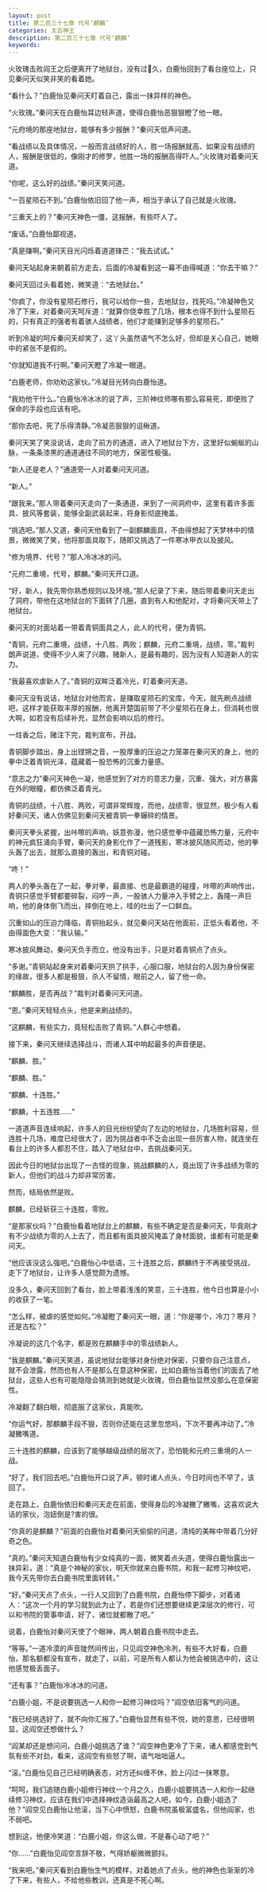 ```yaml
---
layout: post
title: 第二百三十七章 代号‘麒麟’
categories: 太古神王
description: 第二百三十七章 代号‘麒麟’
keywords:
---
```


火玫瑰击败阎王之后便离开了地狱台，没有过久，白鹿怡回到了看台座位上，只见秦问天似笑非笑的看着她。

“看什么？”白鹿怡见秦问天盯着自己，露出一抹异样的神色。

“火玫瑰。”秦问天在白鹿怡耳边轻声道，使得白鹿怡恶狠狠瞪了他一眼。

“元府境的那座地狱台，能够有多少报酬？”秦问天低声问道。

“看战绩以及具体情况，一般而言战绩好的人，胜一场报酬就高、如果没有战绩的人，报酬是很低的，像刚才的修罗，他胜一场的报酬高得吓人。”火玫瑰对着秦问天道。

“你呢，这么好的战绩。”秦问天笑问道。

“一百星陨石不到。”白鹿怡依旧回了他一声，相当于承认了自己就是火玫瑰。

“三重天上的？”秦问天神色一僵，这报酬，有些吓人了。

“废话。”白鹿怡鄙视道。

“真是赚啊。”秦问天目光闪烁着道道锋芒：“我去试试。”

秦问天站起身来朝着前方走去，后面的冷凝看到这一幕不由得喊道：“你去干嘛？”

秦问天回过头看着她，微笑道：“去地狱台。”

“你疯了，你没有星陨石修行，我可以给你一些，去地狱台，找死吗。”冷凝神色又冷了下来，对着秦问天呵斥道：“就算你侥幸胜了几场，根本也得不到什么星陨石的，只有真正的强者有着骇人战绩者，他们才能赚到足够多的星陨石。”

听到冷凝的呵斥秦问天却笑了，这丫头虽然语气不怎么好，但却是关心自己，她眼中的紧张不是假的。

“你就知道我不行啊。”秦问天瞪了冷凝一眼道。

“白鹿老师，你劝劝这家伙。”冷凝目光转向白鹿怡道。

“我劝他干什么。”白鹿怡冷冰冰的说了声，三阶神纹师哪有那么容易死，即便败了保命的手段也应该有吧。

“那你去吧，死了乐得清静。”冷凝恶狠狠的诅楸道。

秦问天笑了笑没说话，走向了前方的通道，进入了地狱台下方，这里好似蜿蜒的山脉，一条条漆黑的通道通往不同的地方，保密性极强。

“新人还是老人？”通道旁一人对着秦问天问道。

“新人。”

“跟我来。”那人带着秦问天走向了一条通道，来到了一间洞府中，这里有着许多面具、披风等套装，能够全副武装起来，将身影彻底掩盖。

“挑选吧。”那人又道，秦问天他看到了一副麒麟面具，不由得想起了天梦林中的情景，微微笑了笑，他将那面具取下，随即又挑选了一件寒冰甲衣以及披风。

“修为境界、代号？”那人冷冰冰的问。

“元府二重境，代号，麒麟。”秦问天开口道。

“好，新人，我先带你熟悉规则以及环境。”那人纪录了下来，随后带着秦问天走出了洞府，带他在这地狱台的下面转了几圈，直到有人和他配对，才将秦问天带上了地狱台。

秦问天的对面站着一带着青铜面具之人，此人的代号，便为青铜。

“青铜，元府二重境，战绩，十八胜、两败；麒麟，元府二重境，战绩，零。”裁判朗声说道，使得不少人来了兴趣，赌新人，是最有趣的，因为没有人知道新人的实力。

“我最喜欢虐新人了。”青铜的双眸泛着冷光，盯着秦问天道。

秦问天没有说话，地狱台对他而言，是赚取星陨石的宝库，今天，就先刷点战绩吧，这样才能获取丰厚的报酬，他离开楚国前带了不少星陨石在身上，但消耗也很大啊，如若没有后续补充，显然会影响以后的修行。

一炷香之后，赌注下完，裁判宣布，开战。

青铜脚步踏出，身上出铿锵之音，一股厚重的压迫之力笼罩在秦问天的身上，他的拳中泛着青铜光泽，蕴藏着一股恐怖的沉重力量感。

“意志之力”秦问天神色一凝，他感觉到了对方的意志力量，沉重、强大，对方暴露在外的眼瞳，都仿佛泛着青光。

青铜的战绩，十八胜、两败，可谓非常辉煌，而他，战绩零，很显然，极少有人看好秦问天，诸人仿佛见到秦问天被青铜一拳辗碎的情景。

秦问天拳头紧握，出咔嚓的声响，妖意弥漫，他只感觉拳中蕴藏恐怖力量，元府中的神元疯狂涌向手臂，秦问天的身影化作了一道残影，寒冰披风随风而动，他的拳头轰了出去，就那么直接的轰出，和青铜对碰。

“咚！”

两人的拳头轰在了一起，拳对拳，最直接、也是最霸道的碰撞，咔嚓的声响传出，青铜只感觉手臂都要碎裂，闷哼一声，一股骇人力量冲入手臂之上，轰隆一声巨响，他的身体倒飞而出，摔倒在地上，哇的吐出了一口鲜血。

沉重如山的压迫力降临，青铜抬起头，就见秦问天站在他面前，正低头看着他，不由得面色大变：“我认输。”

寒冰披风舞动，秦问天负手而立，他没有出手，只是对着青铜点了点头。

“多谢。”青铜站起身来对着秦问天拱了拱手，心服口服，地狱台的人因为身份保密的缘故，很多人都是极狠，杀人不留情，眼前之人，留了他一命。

“麒麟胜，是否再战？”裁判对着秦问天问道。

“恩。”秦问天轻轻点头，他是来刷战绩的。

“这麒麟，有些实力，竟轻松击败了青铜。”人群心中想着。

接下来，秦问天继续选择战斗，而诸人耳中响起最多的声音便是。

“麒麟、胜。”

“麒麟、胜。”

“麒麟、十连胜。”

“麒麟，十五连胜……”

一道道声音连续响起，许多人的目光纷纷望向了左边的地狱台，几场胜利容易，但连胜十几场，难度已经很大了，因为挑战者中不乏会出现一些厉害人物，就连坐在看台上的许多人都忍不住，踏入了地狱台中，去挑战秦问天。

因此今日的地狱台出现了一古怪的现象，挑战麒麟的人，竟出现了许多战绩为零的新人，但他们的战斗力却非常厉害。

然而，结局依然是败。

麒麟，已经斩获三十连胜，零败。

“是那家伙吗？”白鹿怡看着地狱台上的麒麟，有些不确定是否是秦问天，毕竟刚才有不少战绩为零的人上去了，而且都有面具披风掩盖了身材面貌，谁都有可能是秦问天。

“他应该没这么强吧。”白鹿怡心中低语，三十连胜之后，麒麟终于不再接受挑战，走下了地狱台，让许多人感觉颇为遗憾。

没多久，秦问天回到了看台，脸上带着浅浅的笑意，三十连胜，他今日也算是小小的收获了一笔。

“怎么样，被虐的感觉如何。”冷凝瞪了秦问天一眼，道：“你是哪个，冷刀？寒月？还是古松？”

冷凝说的这几个名字，都是败在麒麟手中的零战绩新人。

“我是麒麟。”秦问天笑道，虽说地狱台能够对身份绝对保密，只要你自己注意点，就不会泄露，然而也有人不是那么在意这种保密，比如白鹿怡当着他们的面去了地狱台，这些人也有可能隐隐会猜测到她就是火玫瑰，但白鹿怡显然没那么在意保密性。

冷凝翻了翻白眼，彻底服了这家伙，真能吹。

“你运气好，那麒麟手段不狠，否则你还能在这里忽悠吗，下次不要再冲动了。”冷凝撇嘴道。

三十连胜的麒麟，应该到了能够越级战绩的层次了，恐怕能和元府三重境的人一战。

“好了，我们回去吧。”白鹿怡开口说了声，顿时诸人点头，今日时间也不早了，该回了。

走在路上，白鹿怡依旧和秦问天走在前面，使得身后的冷凝撇了撇嘴，这喜欢说大话的家伙，泡妞倒是?害的很。

“你真的是麒麟？”前面的白鹿怡对着秦问天偷偷的问道，清纯的美眸中带着几分好奇之色。

“真的。”秦问天知道白鹿怡有少女纯真的一面，微笑着点头道，使得白鹿怡露出一抹异彩，道：“真是个神秘的家伙，明天你就来白鹿书院，和我一起修习神纹吧，我今天先带你去白鹿书院里面转转。”

“好。”秦问天点了点头，一行人又回到了白鹿书院，白鹿怡停下脚步，对着诸人：“这次一个月的学习就到此为止了，若是你们还想要继续更深层次的修行，可以和书院的管事申请，好了，诸位就都散了吧。”

说着，白鹿怡对秦问天使了个眼神，两人朝着白鹿书院中走去。

“等等。”一道冷漠的声音陡然间传出，只见阎空神色冷冽，有些不大好看，白鹿怡，那名额都没有宣布，就走了，以前，可是所有人都认为他会被挑选中的，这让他感觉极丢面子。

“还有事？”白鹿怡冷冰冰的问道。

“白鹿小姐，不是说要挑选一人和你一起修习神纹吗？”阎空依旧客气的问道。

“我已经挑选好了，就不向你汇报了。”白鹿怡显然有些不悦，她的意思，已经很明显，这阎空还想做什么？

“阎某却还是想问问，白鹿小姐挑选了谁？”阎空神色更冷了下来，诸人都感觉到气氛有些不对劲，看来，这阎空有些怒了啊，语气咄咄逼人。

“滚。”白鹿怡见自己已经明确表态，对方还纠缠不休，脸上闪过一抹寒意。

“呵呵，我们追随白鹿小姐修行神纹一个月之久，白鹿小姐要挑选一人和你一起继续修习神纹，应该在我们中选择神纹造诣最高之人吧，如今，白鹿小姐选了他？”阎空见白鹿怡让他滚，当下心中愤怒，白鹿书院虽极富盛名，但他阎家，也不弱吧。

想到这，他便冷笑道：“白鹿小姐，你这么做，不是春心动了吧？”

“你……”白鹿怡见阎空言辞不敬，气得娇躯微微颤抖。

“我来吧。”秦问天看到白鹿怡生气的模样，对着她点了点头，他的神色也渐渐的冷了下来，有些人，不给他些教训，还真是不死心啊。
